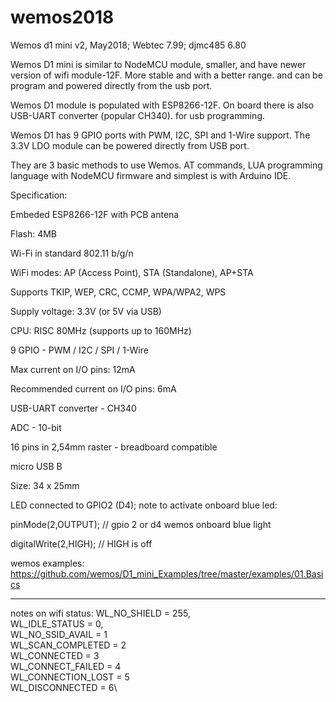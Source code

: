 # wemos2018
Wemos d1 mini v2, May2018; Webtec 7.99; djmc485 6.80


Wemos D1 mini is similar to NodeMCU module, smaller, and have newer version of wifi module-12F. More stable and with a better range.  and can be program and powered directly from the usb port.

Wemos D1 module is populated with ESP8266-12F. On board there is also USB-UART converter (popular CH340). for usb programming.

Wemos D1 has 9 GPIO ports with PWM, I2C, SPI and 1-Wire support. The 3.3V LDO module can be powered directly from USB port.

They are 3 basic methods to use Wemos. AT commands, LUA programming language with NodeMCU firmware and simplest is with Arduino IDE.

Specification:

Embeded ESP8266-12F with PCB antena

Flash: 4MB

Wi-Fi in standard 802.11 b/g/n

WiFi modes: AP (Access Point), STA (Standalone), AP+STA

Supports TKIP, WEP, CRC, CCMP, WPA/WPA2, WPS

Supply voltage: 3.3V (or 5V via USB)

CPU: RISC 80MHz (supports up to 160MHz)

9 GPIO - PWM / I2C / SPI / 1-Wire

Max current on I/O pins: 12mA

Recommended current on I/O pins: 6mA

USB-UART converter - CH340

ADC - 10-bit

16 pins in 2,54mm raster - breadboard compatible

micro USB B

Size: 34 x 25mm

LED connected to GPIO2 (D4); 
note to activate onboard blue led:

 pinMode(2,OUTPUT); // gpio 2 or d4 wemos onboard blue light
 
 digitalWrite(2,HIGH); // HIGH is off
 
wemos  examples: https://github.com/wemos/D1_mini_Examples/tree/master/examples/01.Basics

-------

notes on wifi status:
WL_NO_SHIELD = 255,\
WL_IDLE_STATUS = 0,\
WL_NO_SSID_AVAIL = 1\
WL_SCAN_COMPLETED = 2\
WL_CONNECTED = 3\
WL_CONNECT_FAILED = 4\
WL_CONNECTION_LOST = 5\
WL_DISCONNECTED = 6\
